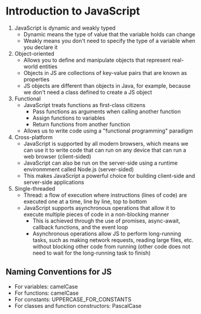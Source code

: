 # Introduction to JavaScript
1. JavaScript is dynamic and weakly typed
    - Dynamic means the type of value that the variable holds can change
    - Weakly means you don't need to specify the type of a variable when you declare it
2. Object-oriented
    - Allows you to define and manipulate objects that represent real-world entities
    - Objects in JS are collections of key-value pairs that are known as properties
    - JS objects are different than objects in Java, for example, because we don't need a class defined to create a JS object
3. Functional
    - JavaScript treats functions as first-class citizens
        - Pass functions as arguments when calling another function
        - Assign functions to variables
        - Return functions from another function
    - Allows us to write code using a "functional programming" paradigm
4. Cross-platform
    - JavaScript is supported by all modern browsers, which means we can use it to write code that can run on any device that can run a web browser (client-sided)
    - JavaScript can also be run on the server-side using a runtime environmment called Node.js (server-sided)
    - This makes JavaScript a powerful choice for building client-side and server-side applications
5. Single-threaded
    - Thread: a flow of execution where instructions (lines of code) are executed one at a time, line by line, top to bottom
    - JavaScript supports asynchronous operations that allow it to execute multiple pieces of code in a non-blocking manner
        - This is achieved through the use of promises, async-await, callback functions, and the event loop
        - Asynchronous operations allow JS to perform long-running tasks, such as making network requests, reading large files, etc. without blocking other code from running (other code does not need to wait for the long-running task to finish)

## Naming Conventions for JS
- For variables: camelCase
- For functions: camelCase
- For constants: UPPERCASE_FOR_CONSTANTS
- For classes and function constructors: PascalCase
